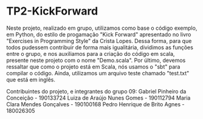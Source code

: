 # TP2-KickForward

Neste projeto, realizado em grupo, utilizamos como base o código exemplo, em Python, do estilo de progamação "Kick Forward" apresentado no livro "Exercises in Programming Style" da Crista Lopes. Dessa forma, para que todos pudessem contribuir de forma mais igualitária, dividimos as funções entre o grupo, e nos auxiliamos para a criação do código em scala, presente neste projeto com o nome "Demo.scala". Por último, devemos ressaltar que como o projeto está em Scala, nós usamos o "sbt" para compilar o código. Ainda, utilizamos um arquivo teste chamado "test.txt" que está em inglês.


Contribuintes do projeto, e integrantes do grupo 09:
Gabriel Pinheiro da Conceição - 190133724
Luiza de Araújo Nunes Gomes - 190112794
Maria Clara Mendes Gonçalves - 190100168
Pedro Henrique de Brito Agnes - 180026305
